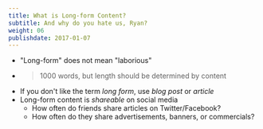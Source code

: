 ```yaml
---
title: What is Long-form Content?
subtitle: And why do you hate us, Ryan?
weight: 06
publishdate: 2017-01-07
---
```


* "Long-form" does not mean "laborious"
* > 1000 words, but length should be determined by content
* If you don't like the term *long form*, use *blog post* or *article*
* Long-form content is *shareable* on social media
  * How often do friends share articles on Twitter/Facebook?
  * How often do they share advertisements, banners, or commercials?